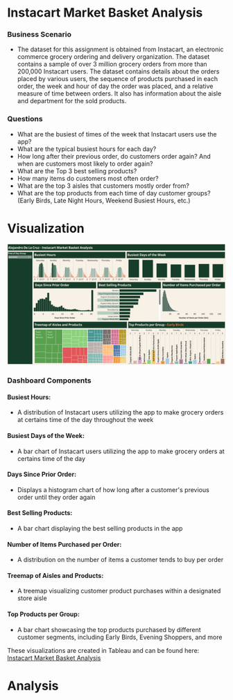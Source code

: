 # Instacart Market Basket Analysis

### Business Scenario

- The dataset for this assignment is obtained from Instacart, an electronic commerce grocery ordering and delivery organization. The dataset contains a sample of over 3 million grocery orders from more than 200,000 Instacart users. The dataset contains details about the orders placed by various users, the sequence of products purchased in each order, the week and hour of day the order was placed, and a relative measure of time between orders. It also has information about the aisle and department for the sold products.


### Questions
<ul>
  <li>What are the busiest of times of the week that Instacart users use the app?</li>
  <li>What are the typical busiest hours for each day?</li>
  <li>How long after their previous order, do customers order again? And when are customers most likely to order again?</li>
  <li>What are the Top 3 best selling products?</li>
  <li>How many items do customers most often order?</li>
  <li>What are the top 3 aisles that customers mostly order from?</li>
  <li>What are the top products from each time of day customer groups? (Early Birds, Late Night Hours, Weekend Busiest Hours, etc.)</li>
</ul>

# Visualization
<img src = "Instacart Dashboard.png"></img>

### Dashboard Components

#### Busiest Hours:
- A distribution of Instacart users utilizing the app to make grocery orders at certains time of the day throughout the week

#### Busiest Days of the Week:
- A bar chart of Instacart users utilizing the app to make grocery orders at certains time of the day 

#### Days Since Prior Order:
- Displays a histogram chart of how long after a customer's previous order until they order again

#### Best Selling Products:
- A bar chart displaying the best selling products in the app

#### Number of Items Purchased per Order:
- A distribution on the number of items a customer tends to buy per order

#### Treemap of Aisles and Products:
- A treemap visualizing customer product purchases within a designated store aisle

#### Top Products per Group:
- A bar chart showcasing the top products purchased by different customer segments, including Early Birds, Evening Shoppers, and more


These visualizations are created in Tableau and can be found here: <a href = "https://public.tableau.com/app/profile/alejandro.de.la.cruz5286/viz/InstacartMarketBasketAnalysis_17122561477850/InstacartMarketBasketAnalysis" rel="unfollow">Instacart Market Basket Analysis</a>

# Analysis


